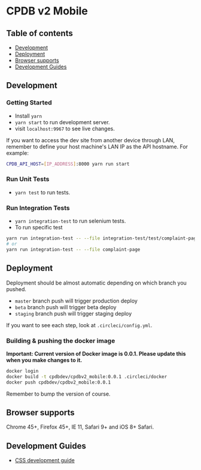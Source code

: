 


# CPDB v2 Mobile

## Table of contents
* [Development](#development)
* [Deployment](#deployment)
* [Browser supports](#browser-supports)
* [Development Guides](#development-guides)

## Development

### Getting Started

- Install `yarn`
- `yarn start` to run development server.
- visit `localhost:9967` to see live changes.

If you want to access the dev site from another device through LAN, remember
to define your host machine's LAN IP as the API hostname. For example:

```bash
CPDB_API_HOST=[IP_ADDRESS]:8000 yarn run start
```

### Run Unit Tests

- `yarn test` to run tests.

### Run Integration Tests

- `yarn integration-test` to run selenium tests.
- To run specific test

```bash
yarn run integration-test -- --file integration-test/test/complaint-page.spec.js  
# or
yarn run integration-test -- --file complaint-page
```

## Deployment

Deployment should be almost automatic depending on which branch you pushed. 
- `master` branch push will trigger production deploy
- `beta` branch push will trigger beta deploy
- `staging` branch push will trigger staging deploy

If you want to see each step, look at `.circleci/config.yml`.

### Building & pushing the docker image

**Important: Current version of Docker image is 0.0.1. Please update this when you make changes to it.**

```bash
docker login
docker build -t cpdbdev/cpdbv2_mobile:0.0.1 .circleci/docker
docker push cpdbdev/cpdbv2_mobile:0.0.1
```

Remember to bump the version of course.

## Browser supports

Chrome 45+, Firefox 45+, IE 11, Safari 9+ and iOS 8+ Safari.

## Development Guides

- [CSS development guide](docs/css-development-guide.md)
